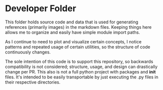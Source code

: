 # Developer Folder
This folder holds source code and data that is used for generating references (primarily images) in the markdown files. Keeping things here allows me to organize and easily have simple module import paths.

As I continue to need to plot and visualize certain concepts, I notice patterns and repeated usage of certain utilities, so the structure of code continuously changes. 

The sole intention of this code is to support this repository, so backwards compatibility is not considered; structure, usage, and design can drastically change per PR. This also is not a full python project with packages and __init__ files. It's intended to be easily transportable
by just executing the .py files in their respective directories.